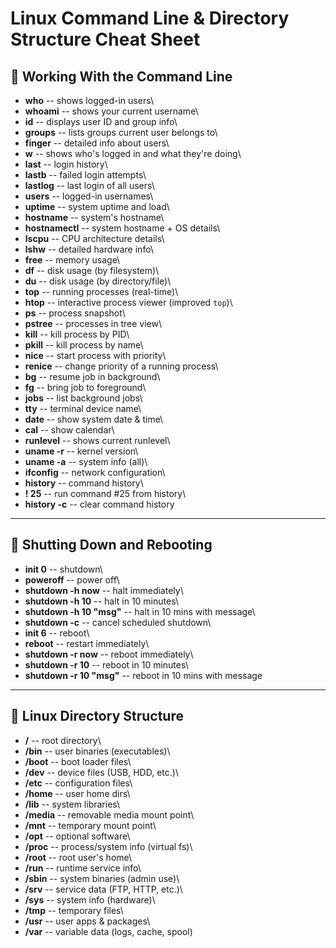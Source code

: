 # Linux Command Line & Directory Structure Cheat Sheet

## 🔹 Working With the Command Line

-   **who** -- shows logged-in users\
-   **whoami** -- shows your current username\
-   **id** -- displays user ID and group info\
-   **groups** -- lists groups current user belongs to\
-   **finger** -- detailed info about users\
-   **w** -- shows who's logged in and what they're doing\
-   **last** -- login history\
-   **lastb** -- failed login attempts\
-   **lastlog** -- last login of all users\
-   **users** -- logged-in usernames\
-   **uptime** -- system uptime and load\
-   **hostname** -- system's hostname\
-   **hostnamectl** -- system hostname + OS details\
-   **lscpu** -- CPU architecture details\
-   **lshw** -- detailed hardware info\
-   **free** -- memory usage\
-   **df** -- disk usage (by filesystem)\
-   **du** -- disk usage (by directory/file)\
-   **top** -- running processes (real-time)\
-   **htop** -- interactive process viewer (improved `top`)\
-   **ps** -- process snapshot\
-   **pstree** -- processes in tree view\
-   **kill** -- kill process by PID\
-   **pkill** -- kill process by name\
-   **nice** -- start process with priority\
-   **renice** -- change priority of a running process\
-   **bg** -- resume job in background\
-   **fg** -- bring job to foreground\
-   **jobs** -- list background jobs\
-   **tty** -- terminal device name\
-   **date** -- show system date & time\
-   **cal** -- show calendar\
-   **runlevel** -- shows current runlevel\
-   **uname -r** -- kernel version\
-   **uname -a** -- system info (all)\
-   **ifconfig** -- network configuration\
-   **history** -- command history\
-   **! 25** -- run command #25 from history\
-   **history -c** -- clear command history

------------------------------------------------------------------------

## 🔹 Shutting Down and Rebooting

-   **init 0** -- shutdown\
-   **poweroff** -- power off\
-   **shutdown -h now** -- halt immediately\
-   **shutdown -h 10** -- halt in 10 minutes\
-   **shutdown -h 10 "msg"** -- halt in 10 mins with message\
-   **shutdown -c** -- cancel scheduled shutdown\
-   **init 6** -- reboot\
-   **reboot** -- restart immediately\
-   **shutdown -r now** -- reboot immediately\
-   **shutdown -r 10** -- reboot in 10 minutes\
-   **shutdown -r 10 "msg"** -- reboot in 10 mins with message

------------------------------------------------------------------------

## 🔹 Linux Directory Structure

-   **/** -- root directory\
-   **/bin** -- user binaries (executables)\
-   **/boot** -- boot loader files\
-   **/dev** -- device files (USB, HDD, etc.)\
-   **/etc** -- configuration files\
-   **/home** -- user home dirs\
-   **/lib** -- system libraries\
-   **/media** -- removable media mount point\
-   **/mnt** -- temporary mount point\
-   **/opt** -- optional software\
-   **/proc** -- process/system info (virtual fs)\
-   **/root** -- root user's home\
-   **/run** -- runtime service info\
-   **/sbin** -- system binaries (admin use)\
-   **/srv** -- service data (FTP, HTTP, etc.)\
-   **/sys** -- system info (hardware)\
-   **/tmp** -- temporary files\
-   **/usr** -- user apps & packages\
-   **/var** -- variable data (logs, cache, spool)
